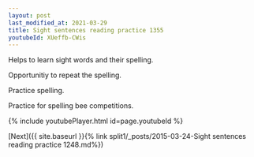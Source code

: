 ```yaml
---
layout: post
last_modified_at: 2021-03-29
title: Sight sentences reading practice 1355
youtubeId: XUeffb-CWis
---
```

 
 
Helps to learn sight words and their spelling.

Opportunitiy to repeat the spelling. 

Practice spelling. 
 
Practice for spelling bee competitions. 
 
{% include youtubePlayer.html id=page.youtubeId %}
 
 

[Next]({{ site.baseurl }}{% link  split1/_posts/2015-03-24-Sight sentences reading practice 1248.md%})
 
